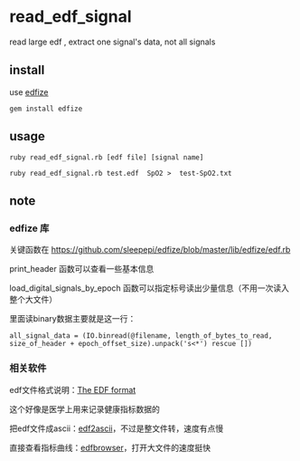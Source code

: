 # read_edf_signal
read large edf , extract one signal's data, not all signals

## install

use [edfize](https://github.com/sleepepi/edfize)

``gem install edfize``

## usage

    ruby read_edf_signal.rb [edf file] [signal name] 

    ruby read_edf_signal.rb test.edf  SpO2 >  test-SpO2.txt

## note

### edfize 库

关键函数在 https://github.com/sleepepi/edfize/blob/master/lib/edfize/edf.rb

print_header 函数可以查看一些基本信息

load_digital_signals_by_epoch 函数可以指定标号读出少量信息（不用一次读入整个大文件）

里面读binary数据主要就是这一行： 

    all_signal_data = (IO.binread(@filename, length_of_bytes_to_read, size_of_header + epoch_offset_size).unpack('s<*') rescue [])

### 相关软件

edf文件格式说明：[The EDF format](http://www.teuniz.net/edfbrowser/edf%20format%20description.html)

这个好像是医学上用来记录健康指标数据的

把edf文件成ascii：[edf2ascii](http://www.teuniz.net/edf2ascii/)，不过是整文件转，速度有点慢

直接查看指标曲线：[edfbrowser](http://www.teuniz.net/edfbrowser/index.html)，打开大文件的速度挺快

